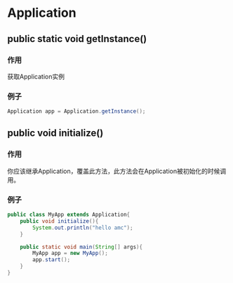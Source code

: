 # Application

## public static void getInstance()

<div class="card">
    <h3>作用</h3>
    <p>获取Application实例</p>
</div>


### 例子

```java
Application app = Application.getInstance();
```

## public void initialize()

### 作用

你应该继承Application，覆盖此方法，此方法会在Application被初始化的时候调用。

### 例子

```java
public class MyApp extends Application{
    public void initialize(){
        System.out.println("hello amc");
    }

    public static void main(String[] args){
        MyApp app = new MyApp();
        app.start();
    }
}
```

